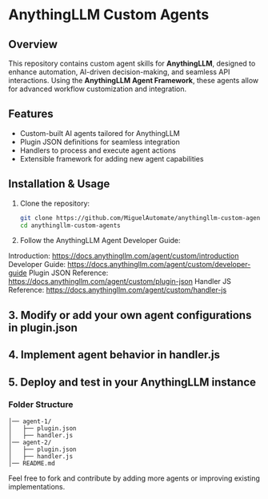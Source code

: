# AnythingLLM Custom Agents

## Overview
This repository contains custom agent skills for **AnythingLLM**, designed to enhance automation, AI-driven decision-making, and seamless API interactions. Using the **AnythingLLM Agent Framework**, these agents allow for advanced workflow customization and integration.

## Features
- Custom-built AI agents tailored for AnythingLLM  
- Plugin JSON definitions for seamless integration  
- Handlers to process and execute agent actions  
- Extensible framework for adding new agent capabilities  

## Installation & Usage
1. Clone the repository:
   ```bash
   git clone https://github.com/MiguelAutomate/anythingllm-custom-agents.git
   cd anythingllm-custom-agents

2. Follow the AnythingLLM Agent Developer Guide:

Introduction: https://docs.anythingllm.com/agent/custom/introduction
Developer Guide: https://docs.anythingllm.com/agent/custom/developer-guide
Plugin JSON Reference: https://docs.anythingllm.com/agent/custom/plugin-json
Handler JS Reference: https://docs.anythingllm.com/agent/custom/handler-js

## 3. Modify or add your own agent configurations in plugin.json
## 4. Implement agent behavior in handler.js
## 5. Deploy and test in your AnythingLLM instance

### Folder Structure

```anythingllm-custom-agents/
│── agent-1/
│   ├── plugin.json
│   ├── handler.js
│── agent-2/
│   ├── plugin.json
│   ├── handler.js
│── README.md
```

Feel free to fork and contribute by adding more agents or improving existing implementations.
